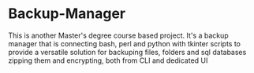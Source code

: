 # Backup-Manager
This is another Master's degree course based project. It's a backup manager that is connecting bash, perl and python with tkinter scripts to provide a versatile solution for backuping files, folders and sql databases zipping them and encrypting, both from CLI and dedicated UI
